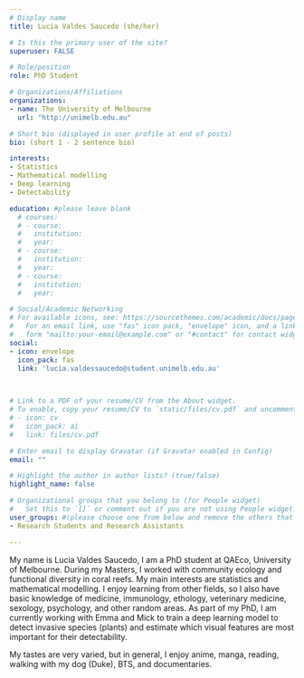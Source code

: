 ```yaml
---
# Display name
title: Lucia Valdes Saucedo (she/her)

# Is this the primary user of the site?
superuser: FALSE

# Role/position
role: PhD Student

# Organizations/Affiliations
organizations:
- name: The University of Melbourne
  url: "http://unimelb.edu.au"

# Short bio (displayed in user profile at end of posts)
bio: (short 1 - 2 sentence bio)

interests:
- Statistics
- Mathematical modelling
- Deep learning
- Detectability

education: #please leave blank
  # courses:
  # - course:
  #   institution:
  #   year:
  # - course:
  #   institution:
  #   year:
  # - course:
  #   institution:
  #   year:

# Social/Academic Networking
# For available icons, see: https://sourcethemes.com/academic/docs/page-builder/#icons
#   For an email link, use "fas" icon pack, "envelope" icon, and a link in the
#   form "mailto:your-email@example.com" or "#contact" for contact widget.
social:
- icon: envelope
  icon_pack: fas
  link: 'lucia.valdessaucedo@student.unimelb.edu.au'


  
# Link to a PDF of your resume/CV from the About widget.
# To enable, copy your resume/CV to `static/files/cv.pdf` and uncomment the lines below.
# - icon: cv
#   icon_pack: ai
#   link: files/cv.pdf

# Enter email to display Gravatar (if Gravatar enabled in Config)
email: ""

# Highlight the author in author lists? (true/false)
highlight_name: false

# Organizational groups that you belong to (for People widget)
#   Set this to `[]` or comment out if you are not using People widget.
user_groups: #(please choose one from below and remove the others that aren't needed)
- Research Students and Research Assistants

---
```



My name is Lucia Valdes Saucedo, I am a PhD student at QAEco, University of Melbourne. During my Masters, I worked with community ecology and functional diversity in coral reefs. My main interests are statistics and mathematical modelling. I enjoy learning from other fields, so I also have basic knowledge of medicine, immunology, ethology, veterinary medicine, sexology, psychology, and other random areas. As part of my PhD, I am currently working with Emma and Mick to train a deep learning model to detect invasive species (plants) and estimate which visual features are most important for their detectability.

My tastes are very varied, but in general, I enjoy anime, manga, reading, walking with my dog (Duke), BTS, and documentaries.